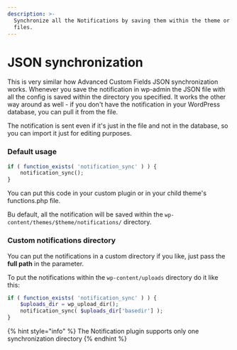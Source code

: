 ```yaml
---
description: >-
  Synchronize all the Notifications by saving them within the theme or plugin
  files.
---
```


# JSON synchronization

This is very similar how Advanced Custom Fields JSON synchronization works. Whenever you save the  notification in wp-admin the JSON file with all the config is saved within the directory you specified. It works the other way around as well - if you don't have the notification in your WordPress database, you can pull it from the file.

The notification is sent even if it's just in the file and not in the database, so you can import it just for editing purposes.

### Default usage

```php
if ( function_exists( 'notification_sync' ) ) {
    notification_sync();
}
```

You can put this code in your custom plugin or in your child theme's functions.php file.

Bu default, all the notification will be saved within the `wp-content/themes/$theme/notifications/` directory.

### Custom notifications directory

You can put the notifications in a custom directory if you like, just pass the **full path** in the parameter.

To put the notifications within the `wp-content/uploads` directory do it like this:

```php
if ( function_exists( 'notification_sync' ) ) {
    $uploads_dir = wp_upload_dir();
    notification_sync( $uploads_dir['basedir'] );
}
```

{% hint style="info" %}
The Notification plugin supports only one synchronization directory
{% endhint %}

